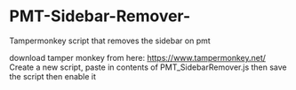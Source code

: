 # PMT-Sidebar-Remover-
Tampermonkey script that removes the sidebar on pmt

download tamper monkey from here:
https://www.tampermonkey.net/
Create a new script, paste in contents of PMT_SidebarRemover.js then save the script then enable it 
